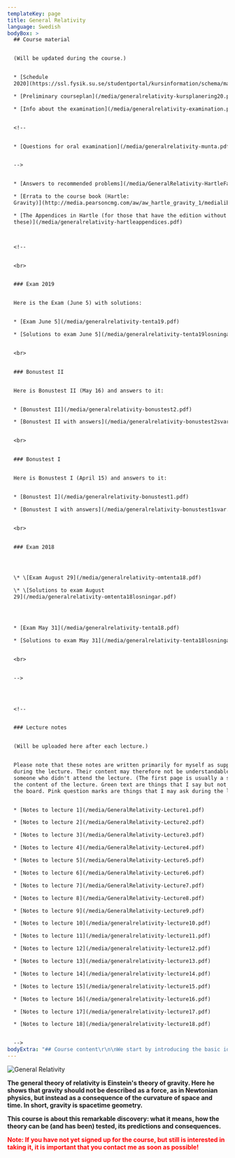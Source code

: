 ```yaml
---
templateKey: page
title: General Relativity
language: Swedish
bodyBox: >
  ## Course material


  (Will be updated during the course.)


  * [Schedule
  2020](https://ssl.fysik.su.se/studentportal/kursinformation/schema/makepdf.php?kurs=FK8025)

  * [Preliminary courseplan](/media/generalrelativity-kursplanering20.pdf)

  * [Info about the examination](/media/generalrelativity-examination.pdf)


  <!--


  * [Questions for oral examination](/media/generalrelativity-munta.pdf)


  -->


  * [Answers to recommended problems](/media/GeneralRelativity-HartleFacit.pdf)

  * [Errata to the course book (Hartle:
  Gravity)](http://media.pearsoncmg.com/aw/aw_hartle_gravity_1/medialib/Hartle_Errata_Printings_1-7.pdf)

  * [The Appendices in Hartle (for those that have the edition without
  these)](/media/generalrelativity-hartleappendices.pdf)



  <!--


  <br>


  ### Exam 2019


  Here is the Exam (June 5) with solutions:


  * [Exam June 5](/media/generalrelativity-tenta19.pdf)

  * [Solutions to exam June 5](/media/generalrelativity-tenta19losningar.pdf)


  <br>


  ### Bonustest II


  Here is Bonustest II (May 16) and answers to it: 


  * [Bonustest II](/media/generalrelativity-bonustest2.pdf)

  * [Bonustest II with answers](/media/generalrelativity-bonustest2svar.pdf)


  <br>


  ### Bonustest I


  Here is Bonustest I (April 15) and answers to it: 


  * [Bonustest I](/media/generalrelativity-bonustest1.pdf)

  * [Bonustest I with answers](/media/generalrelativity-bonustest1svar.pdf)


  <br>


  ### Exam 2018




  \* \[Exam August 29](/media/generalrelativity-omtenta18.pdf)

  \* \[Solutions to exam August
  29](/media/generalrelativity-omtenta18losningar.pdf)




  * [Exam May 31](/media/generalrelativity-tenta18.pdf)

  * [Solutions to exam May 31](/media/generalrelativity-tenta18losningar.pdf)


  <br>


  -->




  <!--


  ### Lecture notes


  (Will be uploaded here after each lecture.)


  Please note that these notes are written primarily for myself as support
  during the lecture. Their content may therefore not be understandable for
  someone who didn't attend the lecture. (The first page is usually a summary of
  the content of the lecture. Green text are things that I say but not write on
  the board. Pink question marks are things that I may ask during the lecture). 


  * [Notes to lecture 1](/media/GeneralRelativity-Lecture1.pdf)

  * [Notes to lecture 2](/media/GeneralRelativity-Lecture2.pdf)

  * [Notes to lecture 3](/media/GeneralRelativity-Lecture3.pdf)

  * [Notes to lecture 4](/media/GeneralRelativity-Lecture4.pdf)

  * [Notes to lecture 5](/media/GeneralRelativity-Lecture5.pdf)

  * [Notes to lecture 6](/media/GeneralRelativity-Lecture6.pdf)

  * [Notes to lecture 7](/media/GeneralRelativity-Lecture7.pdf)

  * [Notes to lecture 8](/media/GeneralRelativity-Lecture8.pdf)

  * [Notes to lecture 9](/media/GeneralRelativity-Lecture9.pdf)

  * [Notes to lecture 10](/media/generalrelativity-lecture10.pdf)

  * [Notes to lecture 11](/media/generalrelativity-lecture11.pdf)

  * [Notes to lecture 12](/media/generalrelativity-lecture12.pdf)

  * [Notes to lecture 13](/media/generalrelativity-lecture13.pdf)

  * [Notes to lecture 14](/media/generalrelativity-lecture14.pdf)

  * [Notes to lecture 15](/media/generalrelativity-lecture15.pdf)

  * [Notes to lecture 16](/media/generalrelativity-lecture16.pdf)

  * [Notes to lecture 17](/media/generalrelativity-lecture17.pdf)

  * [Notes to lecture 18](/media/generalrelativity-lecture18.pdf)


  -->
bodyExtra: "## Course content\r\n\nWe start by introducing the basic ideas behind the theory, such as the equivalence principle, how to describe curved spaces and spacetimes in terms of a metric, and the true importance of special relativity as a locally valid theory. Then we use this to study the most important case: the Schwarzschild spacetime, that is, the spacetime outside a spherically symmetric mass distribution such as a planet, a star or a black hole. \r\n\n\rOnly thereafter we move on to the more mathematical parts of the theory, introducing covariant derivative, the curvature tensor, the stress energy tensor and Einstein's equations. \r\n\n\rWe then discuss some interesting applications of the theory, such as black holes, cosmology and gravitational radiation. \r\n\n\r## Course literature\r\n\nJames B. Hartle: Gravity - an Introduction to Einstein's General Relativity (Addison Wesley 2003, ISBN: 0-8053-8662-9) \r\n\nNote that the book now exists in two versions, the original one and, unfortunately, a bad new one. \r\n\nThis is the one you should buy: \r\n\n[http://www.adlibris.com/se/bok/gravity-9780805386622 \r](http://www.adlibris.com/se/bok/gravity-9780805386622)\n\nDo **NOT **buy the so called \"New international edition\" from Pearson: \r\n\n[http://www.adlibris.com/se/bok/gravity-9781292039145 \r](http://www.adlibris.com/se/bok/gravity-9781292039145)\n\nThe appendices are missing, the page numbering is wrong and the paper quality is very bad. The book is essentially useless. The original book is more expensive, but it is worth it. Note that it may soon be out of stock in Europe. \r\n\n## Teacher\r\n\nThe lectures are given by [Sören Holst](/). If you have any questions concerning the course, don't hesitate to contact me at [holst@fysik.su.se \r](mailto:holst@fysik.su.se)\n\nThe problem solving sessions will be led by Marcus Högås. \r\n\n[Official course plan](https://sisu.it.su.se/pdf_creator/30739/40336)"
---
```

![General Relativity](/media/GeneralRelativity-intro.jpg)

**The general theory of relativity is Einstein's theory of gravity. Here he shows that gravity should not be described as a force, as in Newtonian physics, but instead as a consequence of the curvature of space and time. In short, gravity is spacetime geometry.**

**This course is about this remarkable discovery: what it means, how the theory can be (and has been) tested, its predictions and consequences.**

**<font color="red">Note: If you have not yet signed up for the course, but still is interested in taking it, it is important that you contact me as soon as possible! </font>**

<!--

<br>

**<font color="red">Note: The reexam will be Friday August 30 2019, 8:00 – 13:00, in room FP22. (This room is located on the AlbaNova campus in the yellow building next to the bus stop Ruddammen) </font>**

<br>

-->
